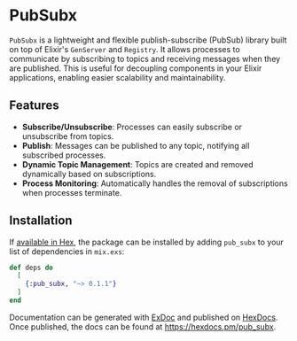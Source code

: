 # PubSubx

`PubSubx` is a lightweight and flexible publish-subscribe (PubSub) library built on top of Elixir's `GenServer` and `Registry`. It allows processes to communicate by subscribing to topics and receiving messages when they are published. This is useful for decoupling components in your Elixir applications, enabling easier scalability and maintainability.

## Features

- **Subscribe/Unsubscribe**: Processes can easily subscribe or unsubscribe from topics.
- **Publish**: Messages can be published to any topic, notifying all subscribed processes.
- **Dynamic Topic Management**: Topics are created and removed dynamically based on subscriptions.
- **Process Monitoring**: Automatically handles the removal of subscriptions when processes terminate.

## Installation

If [available in Hex](https://hex.pm/docs/publish), the package can be installed by adding `pub_subx` to your list of dependencies in `mix.exs`:

```elixir
def deps do
  [
    {:pub_subx, "~> 0.1.1"}
  ]
end
```

Documentation can be generated with [ExDoc](https://github.com/elixir-lang/ex_doc) and published on [HexDocs](https://hexdocs.pm). Once published, the docs can be found at <https://hexdocs.pm/pub_subx>.